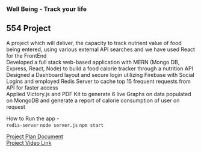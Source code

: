 ### Well Being - Track your life

## 554 Project 

A project which will deliver, the capacity to track nutrient value of food being entered, using various external API searches and we have used React for the FrontEnd <br>
Developed a full stack web-based application with MERN (Mongo DB, Express, React, Node) to build a food calorie tracker through a nutrition API <br>
Designed a Dashboard layout and secure login utilizing Firebase with Social Logins and employed Redis Server to cache top 15 frequent requests from API for faster access <br>
Applied Victory.js and PDF Kit to generate 6 live Graphs on data populated on MongoDB and generate a report of calorie consumption of user on request <br>

How to Run the app -<br>
`redis-server`
`node server.js`
`npm start`

[Project Plan Document](https://github.com/parthxparab/CS554-Project-React/blob/master/Final%20Project%20Technical%20Implementation%20Plan.pdf) <br>
[Project Video Link](https://youtu.be/VbmTrQ-rY5U)


